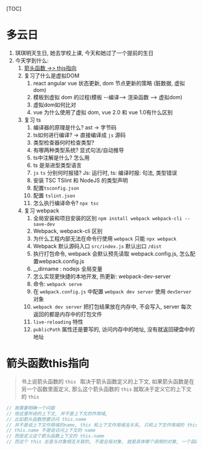

[TOC]

# 多云日

1. 琪琪明天生日, 她去学校上课, 今天和她过了一个提前的生日
2. 今天学到什么:
   1. [箭头函数 ->> this指向](#箭头函数this指向)
   2. 复习了什么是虚拟DOM
      1. react angular vue 状态更新, dom 节点更新的策略 (脏数据, 虚拟dom)
      2. 模板到虚拟 dom 的过程(模板 --编译--> 渲染函数 --> 虚拟dom)
      3. 虚拟dom如何比对
      4. vue 为什么使用了虚拟 dom, vue 2.0 和 vue 1.0有什么区别
   3. 复习 ts
      1. 编译器的原理是什么? ast -> 字节码
      2. ts如何进行编译? -> 直接编译成 `js`  源码
      3. 类型检查器何时检查类型?
      4. 有哪两种类型系统? 显式句法/自动推导
      5. ts中注解是什么? 怎么用
      6. ts 是渐进型类型语言
      7. `js` `ts` 分别何时报错? Js: 运行时, ts: 编译时报: 句法, 类型错误
      8. 安装 TSC TSlint 和 NodeJS 的类型声明
      9. 配置`tsconfig.json`
      10. 配置 `tslint.json`
      11. 怎么执行编译命令? `npx tsc`
   4. 复习 webpack
      1. 全局安装和项目安装的区别 `npm install webpack webpack-cli --save-dev`
      2. Webpack, webpack-cli 区别
      3. 为什么工程内部无法在命令行使用 `webpack` 只能 `npx webpack`
      4. Webpack 默认源码入口 `src/index.js` 默认出口 `/dist`
      5. 执行打包命令, webpack 会默认预先读取 webpack.config.js, 怎么配置webpack.config.js
      6. __dirname : nodejs 全局变量
      7. 怎么实现更快捷的本地开发, 热更新: webpack-dev-server
      8. 命令: `webpack serve`
      9. 在 `webpack.config.js` 中配置 `webpack dev server` 使用 `devServer` 对象
      10. `webpack dev server` 把打包结果放在内存中, 不会写入, server 每次返回的都是内存中的打包文件
      11. `live-reloading` 特性
      12. `publicPath` 属性还是要写的, 访问内存中的地址, 没有就返回硬盘中的地址



# 箭头函数this指向



> 书上说箭头函数的 `this ` 取决于箭头函数定义的上下文, 如果箭头函数是在另一个函数里面定义, 那么这个箭头函数的 `this` 就取决于定义它的上下文的 `this` 

```js
// 我需要明确一个问题
// 他这里所说的上下文, 并不是上下文的作用域, 
// 比如箭头函数想要访问 this.name
// 并不是说上下文作用域的name, this 和上下文作用域没关系, 只和上下文作用域的 this 有关
// this.name 不是说访问上下文的 name
// 而是定义这个箭头函数上下文的 this.name
// 而这个 this 总是与对象相互关联的, 不是全局对象, 就是具体哪个调用的对象, 一个函数的执行, 总有一个对象在调用, 要么全局, 要么其他...
```


